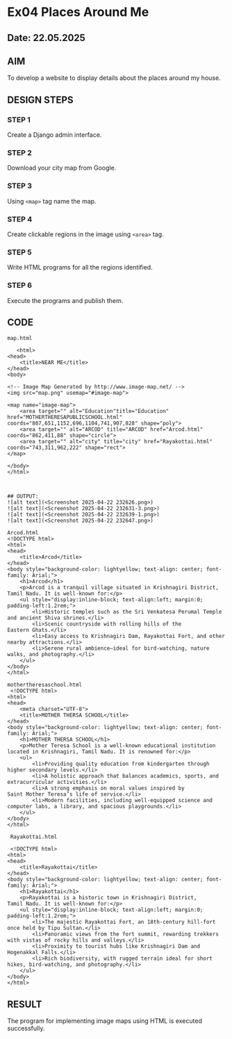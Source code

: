 # Ex04 Places Around Me
## Date: 22.05.2025

## AIM
To develop a website to display details about the places around my house.

## DESIGN STEPS

### STEP 1
Create a Django admin interface.

### STEP 2
Download your city map from Google.

### STEP 3
Using ```<map>``` tag name the map.

### STEP 4
Create clickable regions in the image using ```<area>``` tag.

### STEP 5
Write HTML programs for all the regions identified.

### STEP 6
Execute the programs and publish them.

## CODE
```
map.html
  
   <html>
<head>
    <title>NEAR ME</title>
</head>
<body>

<!-- Image Map Generated by http://www.image-map.net/ -->
<img src="map.png" usemap="#image-map">

<map name="image-map">
    <area target="" alt="Education"title="Education" href="MOTHERTHERESAPUBLICSCHOOL.html" coords="807,651,1152,696,1104,741,907,828" shape="poly">
    <area target="" alt="ARCOD" title="ARCOD" href="Arcod.html" coords="862,411,88" shape="circle">
    <area target="" alt="city" title="city" href="Rayakottai.html" coords="743,311,962,222" shape="rect">
</map>

</body>
</html>



## OUTPUT:
![alt text](<Screenshot 2025-04-22 232626.png>)
![alt text](<Screenshot 2025-04-22 232631-3.png>)
![alt text](<Screenshot 2025-04-22 232639-1.png>)
![alt text](<Screenshot 2025-04-22 232647.png>)

Arcod.html
<!DOCTYPE html>
<html>
<head>
    <title>Arcod</title>
</head>
<body style="background-color: lightyellow; text-align: center; font-family: Arial;">
    <h1>Arcod</h1>
    <p>Arcod is a tranquil village situated in Krishnagiri District, Tamil Nadu. It is well‑known for:</p>
    <ul style="display:inline-block; text-align:left; margin:0; padding-left:1.2rem;">
        <li>Historic temples such as the Sri Venkatesa Perumal Temple and ancient Shiva shrines.</li>
        <li>Scenic countryside with rolling hills of the Eastern Ghats.</li>
        <li>Easy access to Krishnagiri Dam, Rayakottai Fort, and other nearby attractions.</li>
        <li>Serene rural ambience—ideal for bird‑watching, nature walks, and photography.</li>
    </ul>
</body>
</html>

mothertheresaschool.html
 <!DOCTYPE html>
<html>
<head>
    <meta charset="UTF-8">
    <title>MOTHER THERSA SCHOOL</title>
</head>
<body style="background-color: lightyellow; text-align: center; font-family: Arial;">
    <h1>MOTHER THERSA SCHOOL</h1>
    <p>Mother Teresa School is a well‑known educational institution located in Krishnagiri, Tamil Nadu. It is renowned for:</p>
    <ul>
        <li>Providing quality education from kindergarten through higher secondary levels.</li>
        <li>A holistic approach that balances academics, sports, and extracurricular activities.</li>
        <li>A strong emphasis on moral values inspired by Saint Mother Teresa’s life of service.</li>
        <li>Modern facilities, including well‑equipped science and computer labs, a library, and spacious playgrounds.</li>
    </ul>
</body>
</html>
 
 Rayakottai.html

 <!DOCTYPE html>
<html>
<head>
    <title>Rayakottai</title>
</head>
<body style="background-color: lightyellow; text-align: center; font-family: Arial;">
    <h1>Rayakottai</h1>
    <p>Rayakottai is a historic town in Krishnagiri District, Tamil Nadu. It is well‑known for:</p>
    <ul style="display:inline-block; text-align:left; margin:0; padding-left:1.2rem;">
        <li>The majestic Rayakottai Fort, an 18th‑century hill‑fort once held by Tipu Sultan.</li>
        <li>Panoramic views from the fort summit, rewarding trekkers with vistas of rocky hills and valleys.</li>
        <li>Proximity to tourist hubs like Krishnagiri Dam and Hogenakkal Falls.</li>
        <li>Rich biodiversity, with rugged terrain ideal for short hikes, bird‑watching, and photography.</li>
    </ul>
</body>
</html>
```



## RESULT
The program for implementing image maps using HTML is executed successfully.
